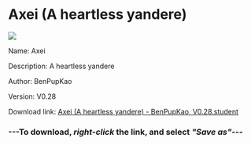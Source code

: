 # Axei (A heartless yandere)

<img src = "https://raw.githubusercontent.com/Arbiter1223/Koukou-Gurashi-Custom-Students/master/Students/Files/Axei%20(A%20heartless%20yandere).png">

Name: Axei

Description: A heartless yandere

Author: BenPupKao

Version: V0.28

Download link: <a href="https://raw.githubusercontent.com/Arbiter1223/Koukou-Gurashi-Custom-Students/master/Students/Files/Axei%20(A%20heartless%20yandere)%20-%20BenPupKao%2C%20V0.28.student">Axei (A heartless yandere) - BenPupKao, V0.28.student</a>

### ---**To download, _right-click_ the link, and select _"Save as"_**---

